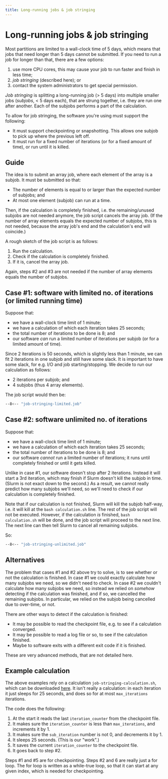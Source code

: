 ```yaml
---
title: Long-running jobs & job stringing
---
```


# Long-running jobs & job stringing

Most partitions are limited to a wall-clock time of 5 days, which means that jobs that need longer than 5 days cannot be submitted.  If you need to run a job for longer than that, there are a few options:

1. use more CPU cores, this may cause your job to run faster and finish in less time;
2. _job stringing_ (described here); or
3. contact the system administrators to get special permission.

_Job stringing_ is splitting a long-running job (> 5 days) into multiple smaller jobs (_subjobs_, < 5 days each), that are strung together, i.e. they are run one after another.  Each of the subjobs performs a part of the calculation.

To allow for job stringing, the software you're using must support the following:

* It must support checkpointing or snapshotting.  This allows one subjob to pick up where the previous left off.
* It must run for a fixed number of iterations (or for a fixed amount of time), or run until it is killed.

## Guide

The idea is to submit an array job, where each element of the array is a subjob.  It must be submitted so that:

* The number of elements is equal to or larger than the expected number of subjobs; and
* At most one element (subjob) can run at a time.

Then, if the calculation is completely finished, i.e. the remaining/unused subjobs are not needed anymore, the job script cancels the array job.  (If the number of array elements equals the expected number of subjobs, this is not needed, because the array job's end and the calculation's end will coincide.)

A rough sketch of the job script is as follows:

1. Run the calculation.
2. Check if the calculation is completely finished.
3. If it is, cancel the array job.

Again, steps #2 and #3 are not needed if the number of array elements equals the number of subjobs.

## Case #1: software with limited no. of iterations (or limited running time)

Suppose that:

* we have a wall-clock time limit of 1 minute;
* we have a calculation of which each iteration takes 25 seconds;
* the total number of iterations to be done is 8; and
* our software _can_ run a limited number of iterations per subjob (or for a limited amount of time).

Since 2 iterations is 50 seconds, which is slightly less than 1 minute, we can fit 2 iterations in one subjob and still have some slack.  It is important to have some slack, for e.g. I/O and job starting/stopping.  We decide to run our calculation as follows:

* 2 iterations per subjob; and
* 4 subjobs (thus 4 array elements).

The job script would then be:

```bash title="job-stringing-limited.job"
--8<-- "job-stringing-limited.job"
```

## Case #2: software unlimited no. of iterations

Suppose that:

* we have a wall-clock time limit of 1 minute;
* we have a calculation of which each iteration takes 25 seconds;
* the total number of iterations to be done is 8; and
* our software _cannot_ run a limited number of iterations; it runs until completely finished or until it gets killed.

Unlike in case #1, our software doesn't stop after 2 iterations.  Instead it will start a 3rd iteration, which may finish if Slurm doesn't kill the subjob in time.  (Slurm is not exact down to the second.)  As a result, we cannot really predict how many subjobs we'll need, so we'll need to check if our calculation is completely finished.

Note that if our calculation is not finished, Slurm will kill the subjob half-way, i.e. it will kill at the `bash calculation.sh` line.  The rest of the job script will not be executed.  However, if the calculation _is_ finished, `bash calculation.sh` will be done, and the job script will proceed to the next line.  The next line can then tell Slurm to cancel all remaining subjobs.

So:

```bash title="job-stringing-unlimited.job"
--8<-- "job-stringing-unlimited.job"
```

## Alternatives

The problem that cases #1 and #2 above try to solve, is to see whether or not the calculation is finished.  In case #1 we could exactly calculate how many subjobs we need, so we didn't need to check.  In case #2 we couldn't calculate how many subjobs we need, so instead we relied on _somehow_ detecting if the calculation was finished, and if so, we cancelled the remaining subjobs.  In particular, we relied on the subjob being cancelled due to over-time, or not.

There are other ways to detect if the calculation is finished:

* It may be possible to read the checkpoint file, e.g. to see if a calculation converged.
* It may be possible to read a log file or so, to see if the calculation finished.
* Maybe to software exits with a different exit code if it is finished.

These are very advanced methods, that are not detailed here.

## Example calculation

The above examples rely on a calculation `job-stringing-calculation.sh`, which can be downloaded [here](job-stringing-calculation.sh).  It isn't really a calculation: in each iteration it just sleeps for 25 seconds, and does so for at most `max_iterations` iterations.

The code does the following:

1. At the start it reads the last `iteration_counter` from the checkpoint file.
2. It makes sure the `iteration_counter` is less than `max_iterations`, and increments it by 1.
3. It makes sure the `sub_iteration` number is not 0, and decrements it by 1.
4. It sleeps 25 seconds.  (This is our "work".)
5. It saves the current `iteration_counter` to the checkpoint file.
6. It goes back to step #2.

Steps #1 and #5 are for checkpointing.  Steps #2 and 6 are really just a for loop.  The for loop is written as a while-true loop, so that it can start at any given index, which is needed for checkpointing.
